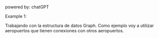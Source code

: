 powered by: chatGPT

Example 1:

Trabajando con la estructura de datos Graph. Como ejemplo voy a utilizar aeropuertos que tienen
conexiones con otros aeropuertos.
